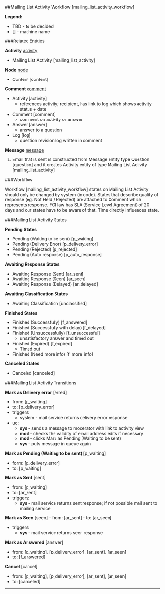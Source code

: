 ##Mailing List Activity Workflow [mailing_list_activity_workflow]

**Legend:**
  - TBD - to be decided
  - [] - machine name
  
###Related Entities

**Activity** [activity](../entities/activity.md)
  - Mailing List Activity [mailing_list_activity]

**Node** [node](../entities/node.md)
 - Content [content]

**Comment** [comment](../entities/comment.md)
 - Activity [activity]
   - references activity; recipient, has link to log which shows activity status + date
 - Comment [comment]
   - comment on activity or answer
 - Answer [answer] 
   - answer to a question
 - Log [log] 
   - question revision log written in comment
   
**Message** [message](../entities/message.md)

1. Email that is sent is constructed from Message entity type Question [question] and it creates Activity entity of type Mailing List Activity [mailing_list_activity]

###Workflow

Workflow [mailing_list_activity_workflow] states on Mailing List Activity should only be changed by system (in code).
States that describe quality of response (eg. Not Held / Rejected) are attached to Comment which represents response.
FOI law has SLA (Service Level Agreement) of 20 days and our states have to be aware of that. Time directly influences state.

###Mailing List Activity States

**Pending States**
- Pending (Waiting to be sent) [p_waiting]
- Pending (Delivery Error) [p_delivery_error]
- Pending (Rejected) [p_rejected]
- Pending (Auto response) [p_auto_response]

**Awaiting Response States**
- Awaiting Response (Sent) [ar_sent]
- Awaiting Response (Seen) [ar_seen]
- Awaiting Response (Delayed) [ar_delayed]

**Awaiting Classification States**
- Awaiting Classification [unclassified]

**Finished States**
- Finished (Successfully) [f_answered]
- Finished (Successfully with delay) [f_delayed]
- Finished (Unsuccessfully) [f_unsuccessful]
  - unsatisfactory answer and timed out
- Finished (Expired) [f_expired] 
  - Timed out
- Finished (Need more info) [f_more_info]

**Canceled States**
- Canceled [canceled]

###Mailing List Activity Transitions

**Mark as Delivery error** [erred] 
  - from: [p_waiting]
  - to: [p_delivery_error]
  - triggers: 
    - system - mail service returns delivery error response
  - uc:
    - **sys** - sends a message to moderator with link to activity view
    - **mod** - checks the validity of email address edits if necessary
    - **mod** - clicks Mark as Pending (Waiting to be sent)
    - **sys** - puts message in queue again
    
**Mark as Pending (Waiting to be sent)** [p_waiting]
  - form: [p_delivery_error]
  - to: [p_waiting]
    
**Mark as Sent** [sent]
  - from: [p_waiting]
  - to: [ar_sent]
  - triggers:
    - **sys** - mail service returns sent response; if not possible mail sent to mailing service
 
**Mark as Seen** [seen]
	- from: [ar_sent]
	- to: [ar_seen]
  - triggers:
    - **sys** - mail service returns seen response 

**Mark as Answered**	[answer]
  - from: [p_waiting], [p_delivery_error], [ar_sent], [ar_seen]
  - to: [f_answered]

**Cancel** [cancel]
  - from: [p_waiting], [p_delivery_error], [ar_sent], [ar_seen]
  - to: [canceled]


___
